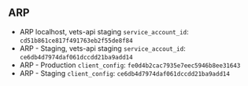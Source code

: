 ## ARP

* ARP localhost, vets-api staging `service_account_id`: `cd51b861ce817f491763eb2f55de8f84`
* ARP - Staging, vets-api staging `service_accout_id`: `ce6db4d7974daf061dccdd21ba9add14`
* ARP - Production `client_config`: `fe0d4b2cac7935e7eec5946b8ee31643`
* ARP - Staging `client_config`: `ce6db4d7974daf061dccdd21ba9add14`